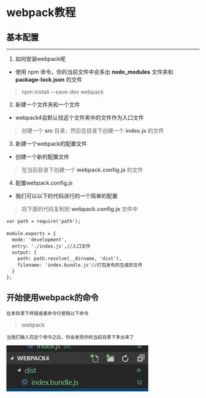 # webpack教程

## 基本配置
------
1. 如何安装webpack呢
* 使用 npm 命令，你的当前文件中会多出 **node_modules** 文件夹和 **package-lock.json** 的文件
> npm install --save-dev webpack

2. 新建一个文件夹和一个文件
* webpack4会默认找这个文件夹中的文件作为入口文件
>创建一个 **src** 目录，然后在目录下创建一个 **index.js** 的文件

3. 新建一个webpack的配置文件
* 创建一个新的配置文件
> 在当前目录下创建一个 **webpack.config.js** 的文件

4. 配置webpack.config.js
* 我们可以以下的代码进行的一个简单的配置
> 将下面的代码复制到 **webpack.config.js** 文件中

```
var path = require('path');

module.exports = {
  mode: 'development',
  entry: './index.js',//入口文件
  output: {
    path: path.resolve(__dirname, 'dist'),
    filename: 'index.bundle.js'//打包发布的生成的文件
  }
};
```

## 开始使用webpack的命令

    在本目录下终端或者命令行使用以下命令
>   webpack 
    
    当我们输入完这个命令之后，你会发现你的当前目录下多出来了
    
![example](./exampleImgs/webpackResult.png)
